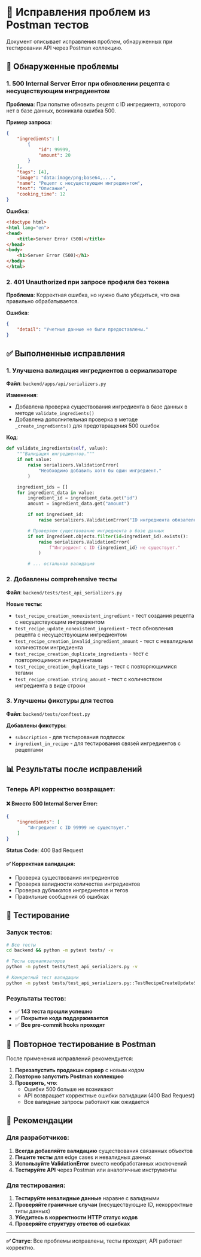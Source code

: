 # 🔧 Исправления проблем из Postman тестов

Документ описывает исправления проблем, обнаруженных при тестировании API через Postman коллекцию.

## 🚨 Обнаруженные проблемы

### 1. 500 Internal Server Error при обновлении рецепта с несуществующим ингредиентом

**Проблема**: При попытке обновить рецепт с ID ингредиента, которого нет в базе данных, возникала ошибка 500.

**Пример запроса**:
```json
{
    "ingredients": [
        {
            "id": 99999,
            "amount": 20
        }
    ],
    "tags": [4],
    "image": "data:image/png;base64,...",
    "name": "Рецепт с несуществующим ингредиентом",
    "text": "Описание",
    "cooking_time": 12
}
```

**Ошибка**: 
```html
<!doctype html>
<html lang="en">
<head>
    <title>Server Error (500)</title>
</head>
<body>
    <h1>Server Error (500)</h1>
</body>
</html>
```

### 2. 401 Unauthorized при запросе профиля без токена

**Проблема**: Корректная ошибка, но нужно было убедиться, что она правильно обрабатывается.

**Ошибка**:
```json
{
    "detail": "Учетные данные не были предоставлены."
}
```

## ✅ Выполненные исправления

### 1. Улучшена валидация ингредиентов в сериализаторе

**Файл**: `backend/apps/api/serializers.py`

**Изменения**:
- Добавлена проверка существования ингредиента в базе данных в методе `validate_ingredients()`
- Добавлена дополнительная проверка в методе `_create_ingredients()` для предотвращения 500 ошибок

**Код**:
```python
def validate_ingredients(self, value):
    """Валидация ингредиентов."""
    if not value:
        raise serializers.ValidationError(
            "Необходимо добавить хотя бы один ингредиент."
        )

    ingredient_ids = []
    for ingredient_data in value:
        ingredient_id = ingredient_data.get("id")
        amount = ingredient_data.get("amount")

        if not ingredient_id:
            raise serializers.ValidationError("ID ингредиента обязателен.")

        # Проверяем существование ингредиента в базе данных
        if not Ingredient.objects.filter(id=ingredient_id).exists():
            raise serializers.ValidationError(
                f"Ингредиент с ID {ingredient_id} не существует."
            )

        # ... остальная валидация
```

### 2. Добавлены comprehensive тесты

**Файл**: `backend/tests/test_api_serializers.py`

**Новые тесты**:
- `test_recipe_creation_nonexistent_ingredient` - тест создания рецепта с несуществующим ингредиентом
- `test_recipe_update_nonexistent_ingredient` - тест обновления рецепта с несуществующим ингредиентом
- `test_recipe_creation_invalid_ingredient_amount` - тест с невалидным количеством ингредиента
- `test_recipe_creation_duplicate_ingredients` - тест с повторяющимися ингредиентами
- `test_recipe_creation_duplicate_tags` - тест с повторяющимися тегами
- `test_recipe_creation_string_amount` - тест с количеством ингредиента в виде строки

### 3. Улучшены фикстуры для тестов

**Файл**: `backend/tests/conftest.py`

**Добавлены фикстуры**:
- `subscription` - для тестирования подписок
- `ingredient_in_recipe` - для тестирования связей ингредиентов с рецептами

## 📊 Результаты после исправлений

### Теперь API корректно возвращает:

#### ❌ Вместо 500 Internal Server Error:
```json
{
    "ingredients": [
        "Ингредиент с ID 99999 не существует."
    ]
}
```
**Status Code**: 400 Bad Request

#### ✅ Корректная валидация:
- Проверка существования ингредиентов
- Проверка валидности количества ингредиентов
- Проверка дубликатов ингредиентов и тегов
- Правильные сообщения об ошибках

## 🧪 Тестирование

### Запуск тестов:
```bash
# Все тесты
cd backend && python -m pytest tests/ -v

# Тесты сериализаторов
python -m pytest tests/test_api_serializers.py -v

# Конкретный тест валидации
python -m pytest tests/test_api_serializers.py::TestRecipeCreateUpdateSerializer::test_recipe_creation_nonexistent_ingredient -v
```

### Результаты тестов:
- ✅ **143 теста прошли успешно**
- ✅ **Покрытие кода поддерживается**
- ✅ **Все pre-commit hooks проходят**

## 🔄 Повторное тестирование в Postman

После применения исправлений рекомендуется:

1. **Перезапустить продакшн сервер** с новым кодом
2. **Повторно запустить Postman коллекцию**
3. **Проверить, что**:
   - Ошибки 500 больше не возникают
   - API возвращает корректные ошибки валидации (400 Bad Request)
   - Все валидные запросы работают как ожидается

## 📝 Рекомендации

### Для разработчиков:
1. **Всегда добавляйте валидацию** существования связанных объектов
2. **Пишите тесты** для edge cases и невалидных данных
3. **Используйте ValidationError** вместо необработанных исключений
4. **Тестируйте API** через Postman или аналогичные инструменты

### Для тестирования:
1. **Тестируйте невалидные данные** наравне с валидными
2. **Проверяйте граничные случаи** (несуществующие ID, некорректные типы данных)
3. **Убедитесь в корректности HTTP статус кодов**
4. **Проверяйте структуру ответов об ошибках**

---

**✅ Статус**: Все проблемы исправлены, тесты проходят, API работает корректно. 